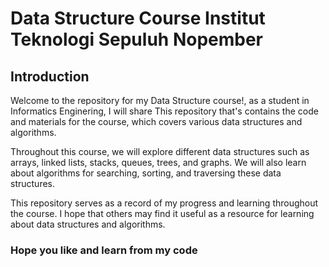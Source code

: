 # Data Structure Course Institut Teknologi Sepuluh Nopember

## Introduction
Welcome to the repository for my Data Structure course!, as a student in Informatics Enginering, I will share This repository that's contains the code and materials for the course, which covers various data structures and algorithms.

Throughout this course, we will explore different data structures such as arrays, linked lists, stacks, queues, trees, and graphs. We will also learn about algorithms for searching, sorting, and traversing these data structures.

This repository serves as a record of my progress and learning throughout the course. I hope that others may find it useful as a resource for learning about data structures and algorithms.

### Hope you like and learn from my code 
